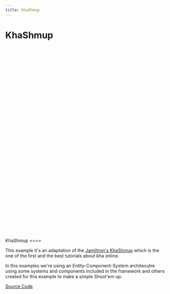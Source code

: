 ```yaml
---
title: KhaShmup
---
```

# KhaShmup

<iframe :src="$withBase('/builds/khashmup/index.html')" width="800" height="600" frameBorder="0" style="width: 100vw; height:75vw; max-width:100%; max-height:600px"></iframe>
KhaShmup
====

This example it's an adaptation of the [Jamiltron's KhaShmup](https://github.com/jamiltron/KhaShmup/tree/master) which is the one of the first and the best tutorials about kha online.

In this examples we're using an Entity-Component-System architecutre using some systems and components included in the framework and others created for this example to make a simple Shoot'em up.

[Source Code](https://github.com/Nazariglez/Gecko2D/tree/master/examples/khashmup)
